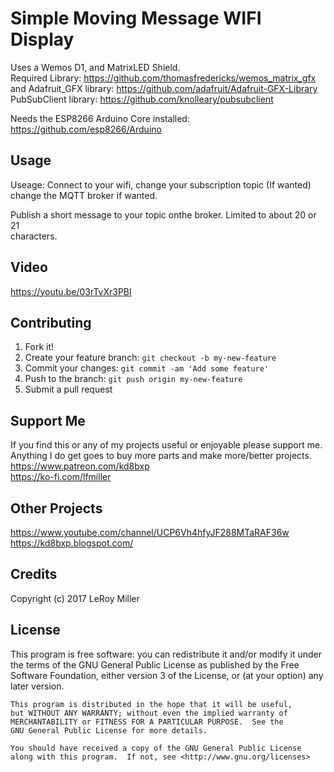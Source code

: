 # Simple Moving Message WIFI Display

Uses a Wemos D1, and MatrixLED Shield.  
  Required Library: https://github.com/thomasfredericks/wemos_matrix_gfx  
  and Adafruit_GFX library: https://github.com/adafruit/Adafruit-GFX-Library  
  PubSubClient library: https://github.com/knolleary/pubsubclient  
    
Needs the ESP8266 Arduino Core installed:  
 https://github.com/esp8266/Arduino  

## Usage

Useage: Connect to your wifi, change your subscription topic (If wanted) change the MQTT broker if wanted.  

Publish a short message to your topic onthe broker.  Limited to about 20 or 21  
characters.  

## Video

https://youtu.be/03rTvXr3PBI  

## Contributing

1. Fork it!
2. Create your feature branch: `git checkout -b my-new-feature`
3. Commit your changes: `git commit -am 'Add some feature'`
4. Push to the branch: `git push origin my-new-feature`
5. Submit a pull request

## Support Me

If you find this or any of my projects useful or enjoyable please support me.  
Anything I do get goes to buy more parts and make more/better projects.  
https://www.patreon.com/kd8bxp  
https://ko-fi.com/lfmiller  

## Other Projects

https://www.youtube.com/channel/UCP6Vh4hfyJF288MTaRAF36w  
https://kd8bxp.blogspot.com/  


## Credits

Copyright (c) 2017 LeRoy Miller

## License

This program is free software: you can redistribute it and/or modify
    it under the terms of the GNU General Public License as published by
    the Free Software Foundation, either version 3 of the License, or
    (at your option) any later version.

    This program is distributed in the hope that it will be useful,
    but WITHOUT ANY WARRANTY; without even the implied warranty of
    MERCHANTABILITY or FITNESS FOR A PARTICULAR PURPOSE.  See the
    GNU General Public License for more details.

    You should have received a copy of the GNU General Public License
    along with this program.  If not, see <http://www.gnu.org/licenses>
